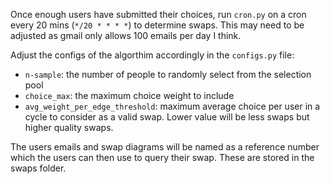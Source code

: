 Once enough users have submitted their choices, run `cron.py` on a cron every 20 mins (`*/20 * * * *`) to determine swaps. This may need to be adjusted as gmail only allows 100 emails per day I think.

Adjust the configs of the algorthim accordingly in the `configs.py` file:

- `n-sample`: the number of people to randomly select from the selection pool
- `choice_max`: the maximum choice weight to include
- `avg_weight_per_edge_threshold`: maximum average choice per user in a cycle to consider as a valid swap. Lower value will be less swaps but higher quality swaps.

The users emails and swap diagrams will be named as a reference number which the users can then use to query their swap. These are stored in the swaps folder.
